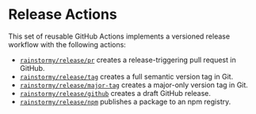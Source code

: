 # Release Actions

This set of reusable GitHub Actions implements a versioned release workflow with
the following actions:

- [`rainstormy/release/pr`](./pr/README.md) creates a release-triggering pull
  request in GitHub.
- [`rainstormy/release/tag`](./tag/README.md) creates a full semantic version
  tag in Git.
- [`rainstormy/release/major-tag`](./major-tag/README.md) creates a major-only
  version tag in Git.
- [`rainstormy/release/github`](./github/README.md) creates a draft GitHub
  release.
- [`rainstormy/release/npm`](./npm/README.md) publishes a package to an npm
  registry.
